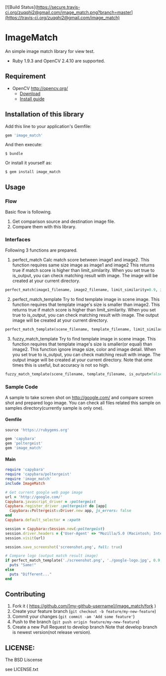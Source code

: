 [![Build Status](https://secure.travis-ci.org/zuqqhi2@gmail.com/image_match.png?branch=master](https://travis-ci.org/zuqqhi2@gmail.com/image_match)

# ImageMatch

An simple image match library for view test.

* Ruby 1.9.3 and OpenCV 2.4.10 are supported.

## Requirement

* OpenCV <http://opencv.org/>
  * [Download](http://sourceforge.net/projects/opencvlibrary/)
  * [Install guide](http://docs.opencv.org/doc/tutorials/introduction/table_of_content_introduction/table_of_content_introduction.html#table-of-content-introduction)

## Installation of this library

Add this line to your application's Gemfile:

```ruby
gem 'image_match'
```

And then execute:

    $ bundle

Or install it yourself as:

    $ gem install image_match

## Usage

### Flow

Basic flow is following.

1. Get comparison source and  destination image file.
2. Compare them with this library.

### Interfaces

Following 3 functions are prepared.

1. perfect_match
  Calc match score between image1 and image2.
  This function requires same size image as image1 and image2
  This returns true if match score is higher than limit_similarity.
  When you set true to is_output, you can check matching result with image.
  The image will be created at your current directory.
  
  ```ruby
  perfect_match(image1_filename, image2_filename, limit_similarity=0.9, is_output=false)
  ```

2. perfect_match_template
  Try to find template image in scene image.
  This function requires that template image's size is smaller than image2.
  This returns true if match score is higher than limit_similarity.
  When you set true to is_output, you can check matching result with image.
  The output image will be created at your current directory.
  
  ```ruby
  perfect_match_template(scene_filename, template_filename, limit_similarity=0.9, is_output=false)
  ```

3. fuzzy_match_template
  Try to find template image in scene image.
  This function requires that template image's size is smaller(or equal) than image2.
  This function ignore image size, color and image detail.
  When you set true to is_output, you can check matching result with image.
  The output image will be created at your current directory.
  Note that ome times this is useful, but accuracy is not so high.

  ```ruby
  fuzzy_match_template(scene_filename, template_filename, is_output=false)
  ```

### Sample Code

A sample to take screen shot on http://google.com/ and compare screen shot and prepared logo image.
You can check all files related this sample on samples directory(currently sample is only one).

#### Gemfile

```ruby
source 'https://rubygems.org'

gem 'capybara'
gem 'poltergeist'
gem 'image_match'
```

#### Main

```ruby
require 'capybara'
require 'capybara/poltergeist'
require 'image_match'
include ImageMatch

# Get current google web page image
url = 'http://google.com/'
Capybara.javascript_driver = :poltergeist
Capybara.register_driver :poltergeist do |app|
  Capybara::Poltergeist::Driver.new app, js_errors: false
end
Capybara.default_selector = :xpath

session = Capybara::Session.new(:poltergeist)
session.driver.headers = {'User-Agent' => "Mozilla/5.0 (Macintosh; Intel Mac OS X)"}
session.visit(url)

session.save_screenshot('screenshot.png', full: true)

# Compare logo (output match result image)
if perfect_match_template('./screenshot.png', './google-logo.jpg', 0.9, true)
  puts "Same!"
else
  puts "Different..."
end

```

## Contributing

1. Fork it ( https://github.com/[my-github-username]/image_match/fork )
2. Create your feature branch (`git checkout -b feature/my-new-feature`)
3. Commit your changes (`git commit -am 'Add some feature'`)
4. Push to the branch (`git push origin feature/my-new-feature`)
5. Create a new Pull Request to develop branch
Note that develop branch is newest version(not release version).

## LICENSE:

The BSD Liscense

see LICENSE.txt
